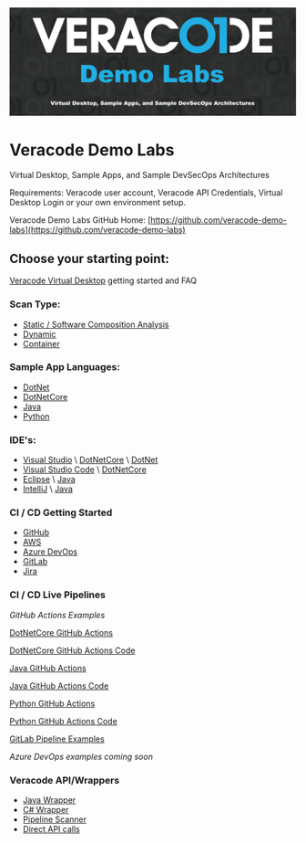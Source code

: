 ![Veracode Demo Labs](/images/veracode-demo-labs-banner.png)

# Veracode Demo Labs
Virtual Desktop, Sample Apps, and Sample DevSecOps Architectures

Requirements: Veracode user account, Veracode API Credentials, Virtual Desktop Login or your own environment setup.

Veracode Demo Labs GitHub Home: [https://github.com/veracode-demo-labs](https://github.com/veracode-demo-labs)

## Choose your starting point:

[Veracode Virtual Desktop](/docs/Veracode-Virtual-Desktop/VVD.md) getting started and FAQ

### Scan Type:
  * [Static / Software Composition Analysis](/docs/scan-type/static-sca-analysis.md)
  * [Dynamic](/docs/scan-type/dynamic-analysis.md)
  * [Container](/docs/scan-type/container.md)

### Sample App Languages:
  * [DotNet](/docs/sample-app-languages/DotNet.md)
  * [DotNetCore](/docs/sample-app-languages/DotNetCore.md)
  * [Java](/docs/sample-app-languages/Java.md)
  * [Python](/docs/sample-app-languages/Python.md)

### IDE's:
  * [Visual Studio](/docs/IDEs/Visual-Studio-2022.md) \ [DotNetCore](/docs/sample-app-languages/DotNetCore.md) \ [DotNet](/docs/sample-app-languages/DotNet.md)
  * [Visual Studio Code](/docs/IDEs/Visual-Studio-Code.md) \ [DotNetCore](/docs/sample-app-languages/DotNetCore.md)
  * [Eclipse](/docs/IDEs/Eclipse.md) \ [Java](/docs/sample-app-languages/Java.md)
  * [IntelliJ](/docs/IDEs/IntelliJ.md) \ [Java](/docs/sample-app-languages/Java.md)

### CI / CD Getting Started
  * [GitHub](/docs/CI-CD/GitHub.md)
  * [AWS](/docs/CI-CD/AWS.md)
  * [Azure DevOps](/docs/CI-CD/AzureDevOps.md)
  * [GitLab](/docs/CI-CD/GitLab.md)
  * [Jira](/docs/CI-CD/JIRA.md)

### CI / CD Live Pipelines

*GitHub Actions Examples*

[DotNetCore GitHub Actions](https://github.com/veracode-demo-labs/verademo-dotnetcore/actions)

[DotNetCore GitHub Actions Code](https://github.com/veracode-demo-labs/verademo-dotnetcore/tree/main/.github/workflows)

[Java GitHub Actions](https://github.com/veracode-demo-labs/verademo-java/actions)

[Java GitHub Actions Code](https://github.com/veracode-demo-labs/verademo-java/tree/main/.github/workflows)

[Python GitHub Actions](https://github.com/veracode-demo-labs/petstore-api-python/actions)

[Python GitHub Actions Code](https://github.com/veracode-demo-labs/petstore-api-python/tree/main/.github/workflows)

[GitLab Pipeline Examples](https://gitlab.com/veracode-demo-labs/)

*Azure DevOps examples coming soon*

### Veracode API/Wrappers
  * [Java Wrapper](/docs/Veracode-API-wrappers/API-wrappers.md)
  * [C# Wrapper](/docs/Veracode-API-wrappers/API-wrappers.md)
  * [Pipeline Scanner](/docs/Veracode-API-wrappers/API-wrappers.md)
  * [Direct API calls](/docs/Veracode-API-wrappers/API-wrappers.md)
